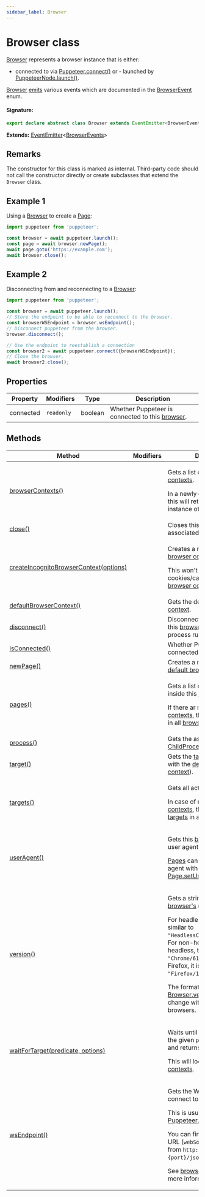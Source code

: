 ```yaml
---
sidebar_label: Browser
---
```


# Browser class

[Browser](./puppeteer.browser.md) represents a browser instance that is either:

- connected to via [Puppeteer.connect()](./puppeteer.puppeteer.connect.md) or - launched by [PuppeteerNode.launch()](./puppeteer.puppeteernode.launch.md).

[Browser](./puppeteer.browser.md) [emits](./puppeteer.eventemitter.md) various events which are documented in the [BrowserEvent](./puppeteer.browserevent.md) enum.

#### Signature:

```typescript
export declare abstract class Browser extends EventEmitter<BrowserEvents>
```

**Extends:** [EventEmitter](./puppeteer.eventemitter.md)&lt;[BrowserEvents](./puppeteer.browserevents.md)&gt;

## Remarks

The constructor for this class is marked as internal. Third-party code should not call the constructor directly or create subclasses that extend the `Browser` class.

## Example 1

Using a [Browser](./puppeteer.browser.md) to create a [Page](./puppeteer.page.md):

```ts
import puppeteer from 'puppeteer';

const browser = await puppeteer.launch();
const page = await browser.newPage();
await page.goto('https://example.com');
await browser.close();
```

## Example 2

Disconnecting from and reconnecting to a [Browser](./puppeteer.browser.md):

```ts
import puppeteer from 'puppeteer';

const browser = await puppeteer.launch();
// Store the endpoint to be able to reconnect to the browser.
const browserWSEndpoint = browser.wsEndpoint();
// Disconnect puppeteer from the browser.
browser.disconnect();

// Use the endpoint to reestablish a connection
const browser2 = await puppeteer.connect({browserWSEndpoint});
// Close the browser.
await browser2.close();
```

## Properties

| Property  | Modifiers             | Type    | Description                                                               |
| --------- | --------------------- | ------- | ------------------------------------------------------------------------- |
| connected | <code>readonly</code> | boolean | Whether Puppeteer is connected to this [browser](./puppeteer.browser.md). |

## Methods

| Method                                                                                         | Modifiers | Description                                                                                                                                                                                                                                                                                                                                                                                                                                                                                       |
| ---------------------------------------------------------------------------------------------- | --------- | ------------------------------------------------------------------------------------------------------------------------------------------------------------------------------------------------------------------------------------------------------------------------------------------------------------------------------------------------------------------------------------------------------------------------------------------------------------------------------------------------- |
| [browserContexts()](./puppeteer.browser.browsercontexts.md)                                    |           | <p>Gets a list of open [browser contexts](./puppeteer.browsercontext.md).</p><p>In a newly-created [browser](./puppeteer.browser.md), this will return a single instance of [BrowserContext](./puppeteer.browsercontext.md).</p>                                                                                                                                                                                                                                                                  |
| [close()](./puppeteer.browser.close.md)                                                        |           | Closes this [browser](./puppeteer.browser.md) and all associated [pages](./puppeteer.page.md).                                                                                                                                                                                                                                                                                                                                                                                                    |
| [createIncognitoBrowserContext(options)](./puppeteer.browser.createincognitobrowsercontext.md) |           | <p>Creates a new incognito [browser context](./puppeteer.browsercontext.md).</p><p>This won't share cookies/cache with other [browser contexts](./puppeteer.browsercontext.md).</p>                                                                                                                                                                                                                                                                                                               |
| [defaultBrowserContext()](./puppeteer.browser.defaultbrowsercontext.md)                        |           | Gets the default [browser context](./puppeteer.browsercontext.md).                                                                                                                                                                                                                                                                                                                                                                                                                                |
| [disconnect()](./puppeteer.browser.disconnect.md)                                              |           | Disconnects Puppeteer from this [browser](./puppeteer.browser.md), but leaves the process running.                                                                                                                                                                                                                                                                                                                                                                                                |
| [isConnected()](./puppeteer.browser.isconnected.md)                                            |           | Whether Puppeteer is connected to this [browser](./puppeteer.browser.md).                                                                                                                                                                                                                                                                                                                                                                                                                         |
| [newPage()](./puppeteer.browser.newpage.md)                                                    |           | Creates a new [page](./puppeteer.page.md) in the [default browser context](./puppeteer.browser.defaultbrowsercontext.md).                                                                                                                                                                                                                                                                                                                                                                         |
| [pages()](./puppeteer.browser.pages.md)                                                        |           | <p>Gets a list of all open [pages](./puppeteer.page.md) inside this [Browser](./puppeteer.browser.md).</p><p>If there ar multiple [browser contexts](./puppeteer.browsercontext.md), this returns all [pages](./puppeteer.page.md) in all [browser contexts](./puppeteer.browsercontext.md).</p>                                                                                                                                                                                                  |
| [process()](./puppeteer.browser.process.md)                                                    |           | Gets the associated [ChildProcess](https://nodejs.org/api/child_process.html#class-childprocess).                                                                                                                                                                                                                                                                                                                                                                                                 |
| [target()](./puppeteer.browser.target.md)                                                      |           | Gets the [target](./puppeteer.target.md) associated with the [default browser context](./puppeteer.browser.defaultbrowsercontext.md)).                                                                                                                                                                                                                                                                                                                                                            |
| [targets()](./puppeteer.browser.targets.md)                                                    |           | <p>Gets all active [targets](./puppeteer.target.md).</p><p>In case of multiple [browser contexts](./puppeteer.browsercontext.md), this returns all [targets](./puppeteer.target.md) in all [browser contexts](./puppeteer.browsercontext.md).</p>                                                                                                                                                                                                                                                 |
| [userAgent()](./puppeteer.browser.useragent.md)                                                |           | <p>Gets this [browser's](./puppeteer.browser.md) original user agent.</p><p>[Pages](./puppeteer.page.md) can override the user agent with [Page.setUserAgent()](./puppeteer.page.setuseragent.md).</p>                                                                                                                                                                                                                                                                                            |
| [version()](./puppeteer.browser.version.md)                                                    |           | <p>Gets a string representing this [browser's](./puppeteer.browser.md) name and version.</p><p>For headless browser, this is similar to <code>&quot;HeadlessChrome/61.0.3153.0&quot;</code>. For non-headless or new-headless, this is similar to <code>&quot;Chrome/61.0.3153.0&quot;</code>. For Firefox, it is similar to <code>&quot;Firefox/116.0a1&quot;</code>.</p><p>The format of [Browser.version()](./puppeteer.browser.version.md) might change with future releases of browsers.</p> |
| [waitForTarget(predicate, options)](./puppeteer.browser.waitfortarget.md)                      |           | <p>Waits until a [target](./puppeteer.target.md) matching the given <code>predicate</code> appears and returns it.</p><p>This will look all open [browser contexts](./puppeteer.browsercontext.md).</p>                                                                                                                                                                                                                                                                                           |
| [wsEndpoint()](./puppeteer.browser.wsendpoint.md)                                              |           | <p>Gets the WebSocket URL to connect to this [browser](./puppeteer.browser.md).</p><p>This is usually used with [Puppeteer.connect()](./puppeteer.puppeteer.connect.md).</p><p>You can find the debugger URL (<code>webSocketDebuggerUrl</code>) from <code>http://${host}:${port}/json/version</code>.</p><p>See [browser endpoint](https://chromedevtools.github.io/devtools-protocol/#how-do-i-access-the-browser-target) for more information.</p>                                            |
